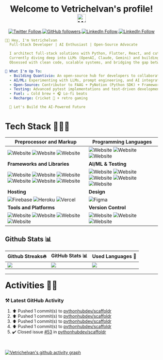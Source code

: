 <!-- Title: Start -->

<h1 align="center">
  Welcome to Vetrichelvan's profile!
  <img src="https://media.giphy.com/media/hvRJCLFzcasrR4ia7z/giphy.gif" width="28" alt="Wave! Giphy">
</h1>



<!-- Title: End -->

<!-- Social Badges: Start -->
<p align="center">
<a href="https://twitter.com/pythonhubdev" align="center">
  <img alt="Twitter Follow" align="center" src="https://img.shields.io/twitter/follow/pythonhubdev?color=blue&label=Follow&logo=twitter&style=for-the-badge">
</a>
<a href="https://github.com/pythonhubdev" align="center">
  <img alt="GitHub followers" align="center" src="https://img.shields.io/github/followers/pythonhubdev?logo=github&style=for-the-badge">
</a>
<a href="https://linkedin.com/in/vetrichelvan" align="center">
  <img alt="LinkedIn Follow" align="center" src="https://img.shields.io/badge/linkedin-%230077B5.svg?&style=for-the-badge&logo=linkedin&logoColor=white">
</a>
<a href="https://www.fiverr.com/pythonhub" align="center">
  <img alt="LinkedIn Follow" align="center" src="https://img.shields.io/badge/fiverr-%1DBF73.svg?&style=for-the-badge&logo=fiverr&logoColor=white">
</a>
</p>
<!-- Social Badges: End -->

<!-- About: Start -->

```yaml
👋🏻 Hey, I'm Vetrichelvan
  Full-Stack Developer | AI Enthusiast | Open-Source Advocate

  I architect full-stack solutions with Python, Flutter, React, and cutting-edge frameworks like Litestar & FastAPI 🪄.
  Currently diving deep into LLMs (OpenAI, Claude, Gemini) and building AI-powered applications.
  Obsessed with clean code, scalable systems, and bridging the gap between ideas and execution.

💼 What I'm Up To:
  - Building Quantivio: An open-source hub for developers to collaborate on various projects
  - AI/ML: Experimenting with LLMs, prompt engineering, and AI integration
  - Open-Source: Contributor to FAAG + PyNotion (Python SDK) + Framework Benchmarks
  - Testing: Advanced pytest implementations and test-driven development
  - Fuel: ☕️ Cold brew + 🎧 Lo-fi beats
  - Recharge: Cricket 🏏 + retro gaming

  🚀 Let's Build the AI-Powered Future
```

<!-- About: End -->

<!-- Stack: Start -->

# Tech Stack 🧑🏻‍💻

| **Preprocessor and Markup**                                                                                                                                                                                                                                                                                                                                                                                                                                                                                                                                                                                                                                                         | **Programming Languages**                                                                                                                                                                                                                                                                                                                                                                                                                                                                                                                          |
|-------------------------------------------------------------------------------------------------------------------------------------------------------------------------------------------------------------------------------------------------------------------------------------------------------------------------------------------------------------------------------------------------------------------------------------------------------------------------------------------------------------------------------------------------------------------------------------------------------------------------------------------------------------------------------------|----------------------------------------------------------------------------------------------------------------------------------------------------------------------------------------------------------------------------------------------------------------------------------------------------------------------------------------------------------------------------------------------------------------------------------------------------------------------------------------------------------------------------------------------------|
| ![Website](https://img.shields.io/badge/html5%20-%23E34F26.svg?&style=for-the-badge&logo=html5&logoColor=white) ![Website](https://img.shields.io/badge/CSS3-1572B6?style=for-the-badge&logo=css3&logoColor=white) ![Website](https://img.shields.io/badge/markdown-000000?style=for-the-badge&logo=markdown&logoColor=white)                                                                                                                                                                                                                                                                                                                                                       | ![Website](https://img.shields.io/badge/Python-3776AB?style=for-the-badge&logo=python&logoColor=white) ![Website](https://img.shields.io/badge/Dart-0175C2?style=for-the-badge&logo=dart&logoColor=white) ![Website](https://img.shields.io/badge/Go-00ADD8?style=for-the-badge&logo=go&logoColor=white)                                                                                                                                                                                                                                           |
| **Frameworks and Libraries**                                                                                                                                                                                                                                                                                                                                                                                                                                                                                                                                                                                                                                                        | **AI/ML & Testing**                                                                                                                                                                                                                                                                                                                                                                                                                                                                                                                                |
| ![Website](https://img.shields.io/badge/Flutter-02569B.svg?&style=for-the-badge&logo=Flutter&logoColor=white) ![Website](https://img.shields.io/badge/Litestar-202235?style=for-the-badge&logo=litestar&logoColor=yellow) ![Website](https://img.shields.io/badge/FastAPI-009688?style=for-the-badge&logo=fastapi&logoColor=white) ![Website](https://img.shields.io/badge/Flask-000000?style=for-the-badge&logo=flask&logoColor=white) ![Website](https://img.shields.io/badge/React.js-61DAFB?style=for-the-badge&logo=react&logoColor=black) ![Website](https://img.shields.io/badge/Apache%20Airflow%20-%23017CEE.svg?&style=for-the-badge&logo=Apache-Airflow&logoColor=white) | ![Website](https://img.shields.io/badge/OpenAI-412991?style=for-the-badge&logo=openai&logoColor=white) ![Website](https://img.shields.io/badge/Claude-FF6B00?style=for-the-badge&logo=anthropic&logoColor=white) ![Website](https://img.shields.io/badge/Gemini-8E75B2?style=for-the-badge&logo=google&logoColor=white) ![Website](https://img.shields.io/badge/Pytest-0A9EDC?style=for-the-badge&logo=pytest&logoColor=white) ![Website](https://img.shields.io/badge/Hugging%20Face-FFD21E?style=for-the-badge&logo=huggingface&logoColor=black) |
| **Hosting**                                                                                                                                                                                                                                                                                                                                                                                                                                                                                                                                                                                                                                                                         | **Design**                                                                                                                                                                                                                                                                                                                                                                                                                                                                                                                                         |
| ![Firebase](https://img.shields.io/badge/firebase-%23039BE5.svg?style=for-the-badge&logo=firebase) ![Heroku](https://img.shields.io/badge/heroku-%23430098.svg?style=for-the-badge&logo=heroku&logoColor=white) ![Vercel](https://img.shields.io/badge/vercel-%23000000.svg?style=for-the-badge&logo=vercel&logoColor=white)                                                                                                                                                                                                                                                                                                                                                        | ![Figma](https://img.shields.io/badge/figma-%23F24E1E.svg?style=for-the-badge&logo=figma&logoColor=white)                                                                                                                                                                                                                                                                                                                                                                                                                                          |
| **Tools and Platforms**                                                                                                                                                                                                                                                                                                                                                                                                                                                                                                                                                                                                                                                             | **Version Control**                                                                                                                                                                                                                                                                                                                                                                                                                                                                                                                                |
| ![Website](https://img.shields.io/badge/Linux-%23FCC624.svg?&style=for-the-badge&logo=linux&logoColor=black) ![Website](https://img.shields.io/badge/Docker-2496ED?style=for-the-badge&logo=docker&logoColor=white) ![Website](https://img.shields.io/badge/AWS%20EC2-%23232F3E.svg?&style=for-the-badge&logo=amazon-aws&logoColor=white) ![Website](https://img.shields.io/badge/AWS%20Lambda-%23232F3E.svg?&style=for-the-badge&logo=amazon-aws&logoColor=white)                                                                                                                                                                                                                  | ![Website](https://img.shields.io/badge/GIT-%23F05032.svg?&style=for-the-badge&logo=git&logoColor=white) ![Website](https://img.shields.io/badge/GitHub-181717?style=for-the-badge&logo=github&logoColor=white) ![Website](https://img.shields.io/badge/Codecov-F01F7A?style=for-the-badge&logo=Codecov&logoColor=white)                                                                                                                                                                                                                           |

<!-- Stack: End -->

<!-- Stats: Start -->

## Github Stats 📊

| Github Streaks🔥                                                                                | GitHub Stats 📊                                                                                                         | Used Languages 🚀                                                                                                                                                                |
|-------------------------------------------------------------------------------------------------|-------------------------------------------------------------------------------------------------------------------------|----------------------------------------------------------------------------------------------------------------------------------------------------------------------------------|
| ![](https://pythonhubdev-streak-stats.vercel.app?user=pythonhubdev&theme=dark&hide_border=true) | ![](https://pythonhubdev-stats.vercel.app/api/wakatime?username=Vetrichelvan&hide_border=true&theme=dark&langs_count=5) | ![](https://pythonhubdev-stats.vercel.app/api/top-langs/?username=pythonhubdev&layout=compact&theme=dark&hide_border=true&bg_color=151515&langs_count=8&hide=jupyter%20notebook) |

---
<!--  -->

<h1 style="margin-top:20px;">Activities 🏋🏻</h1>

### ⚒️ Latest GitHub Activity

<!--RECENT_ACTIVITY:start-->
1. ⬆️ Pushed 1 commit(s) to [pythonhubdev/scaffoldr](https://github.com/pythonhubdev/scaffoldr)
2. ⬆️ Pushed 1 commit(s) to [pythonhubdev/scaffoldr](https://github.com/pythonhubdev/scaffoldr)
3. ⬆️ Pushed 1 commit(s) to [pythonhubdev/scaffoldr](https://github.com/pythonhubdev/scaffoldr)
4. ⬆️ Pushed 1 commit(s) to [pythonhubdev/scaffoldr](https://github.com/pythonhubdev/scaffoldr)
5. ✔️ Closed issue [#53](https://github.com/pythonhubdev/scaffoldr/issues/53) in [pythonhubdev/scaffoldr](https://github.com/pythonhubdev/scaffoldr)
<!--RECENT_ACTIVITY:end-->

<br>

[![Vetrichelvan's github activity graph](https://github-readme-activity-graph.vercel.app/graph?username=pythonhubdev&theme=github&hide_border=true)](https://github.com/ashutosh00710/github-readme-activity-graph)
